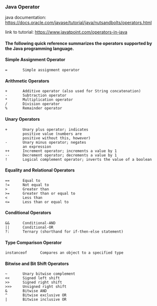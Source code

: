 ### Java Operator

java documentation: https://docs.oracle.com/javase/tutorial/java/nutsandbolts/operators.html

link to tutorial: https://www.javatpoint.com/operators-in-java

#### The following quick reference summarizes the operators supported by the Java programming language.

#### Simple Assignment Operator

```
=       Simple assignment operator
```

#### Arithmetic Operators

```
+       Additive operator (also used for String concatenation)
-       Subtraction operator
*       Multiplication operator
/       Division operator
%       Remainder operator
```

#### Unary Operators

```
+       Unary plus operator; indicates
        positive value (numbers are 
        positive without this, however)
-       Unary minus operator; negates
        an expression
++      Increment operator; increments a value by 1
--      Decrement operator; decrements a value by 1
!       Logical complement operator; inverts the value of a boolean
```

#### Equality and Relational Operators

```
==      Equal to
!=      Not equal to
>       Greater than
>=      Greater than or equal to
<       Less than
<=      Less than or equal to
```

#### Conditional Operators

```
&&      Conditional-AND
||      Conditional-OR
?:      Ternary (shorthand for if-then-else statement)
```

#### Type Comparison Operator

```
instanceof      Compares an object to a specified type
```

#### Bitwise and Bit Shift Operators

```
~       Unary bitwise complement
<<      Signed left shift
>>      Signed right shift
>>>     Unsigned right shift
&       Bitwise AND
^       Bitwise exclusive OR
|       Bitwise inclusive OR
```